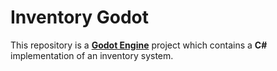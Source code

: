 # Inventory Godot
This repository is a [**Godot Engine**](https://github.com/godotengine/godot) project which contains a **C#** implementation of an inventory system.
